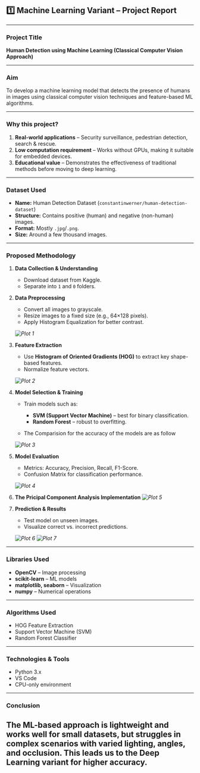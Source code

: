 ## **1️⃣ Machine Learning Variant – Project Report**

---

### **Project Title**

**Human Detection using Machine Learning (Classical Computer Vision Approach)**

---

### **Aim**

To develop a machine learning model that detects the presence of humans in images using classical computer vision techniques and feature-based ML algorithms.

---

### **Why this project?**

1. **Real-world applications** – Security surveillance, pedestrian detection, search & rescue.
2. **Low computation requirement** – Works without GPUs, making it suitable for embedded devices.
3. **Educational value** – Demonstrates the effectiveness of traditional methods before moving to deep learning.

---

### **Dataset Used**

* **Name:** Human Detection Dataset (`constantinwerner/human-detection-dataset`)
* **Structure:** Contains positive (human) and negative (non-human) images.
* **Format:** Mostly `.jpg`/`.png`.
* **Size:** Around a few thousand images.

---

### **Proposed Methodology**

1. **Data Collection & Understanding**

   * Download dataset from Kaggle.
   * Separate into `1` and `0` folders.

2. **Data Preprocessing**

   * Convert all images to grayscale.
   * Resize images to a fixed size (e.g., 64×128 pixels).
   * Apply Histogram Equalization for better contrast.

   *![[Plot 1](../Output/m1.png)](../Output/m1.png)*

3. **Feature Extraction**

   * Use **Histogram of Oriented Gradients (HOG)** to extract key shape-based features.
   * Normalize feature vectors.

   *![[Plot 2](../Output/m2.png)](../Output/m2.png)*

4. **Model Selection & Training**

   * Train models such as:

     * **SVM (Support Vector Machine)** – best for binary classification.
     * **Random Forest** – robust to overfitting.
   * The Comparision for the accuracy of the models are as follow  

   *![[Plot 3](../Output/m3.png)](../Output/m3.png)*

5. **Model Evaluation**

   * Metrics: Accuracy, Precision, Recall, F1-Score.
   * Confusion Matrix for classification performance.

   *![[Plot 4](../Output/m4.png)](../Output/m4.png)*

6. **The Pricipal Component Analysis Implementation**
    *![[Plot 5](../Output/m5.png)](../Output/m5.png)*

7. **Prediction & Results**

   * Test model on unseen images.
   * Visualize correct vs. incorrect predictions.

   *![[Plot 6](../Output/m6.png)](../Output/m6.png)*
   *![[Plot 7](../Output/m7.png)](../Output/m7.png)*

---

### **Libraries Used**

* **OpenCV** – Image processing
* **scikit-learn** – ML models
* **matplotlib, seaborn** – Visualization
* **numpy** – Numerical operations

---

### **Algorithms Used**

* HOG Feature Extraction
* Support Vector Machine (SVM)
* Random Forest Classifier

---

### **Technologies & Tools**

* Python 3.x
* VS Code
* CPU-only environment

---

### **Conclusion**

**The ML-based approach is lightweight and works well for small datasets, but struggles in complex scenarios with varied lighting, angles, and occlusion. This leads us to the Deep Learning variant for higher accuracy**.
---
